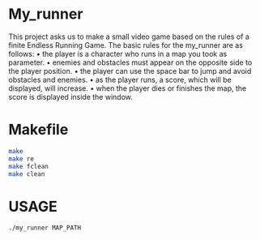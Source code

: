# My_runner
This project asks us to make a small video game based on the rules of a finite Endless Running Game.
The basic rules for the my_runner are as follows:
• the player is a character who runs in a map you took as parameter.
• enemies and obstacles must appear on the opposite side to the player position.
• the player can use the space bar to jump and avoid obstacles and enemies.
• as the player runs, a score, which will be displayed, will increase.
• when the player dies or finishes the map, the score is displayed inside the window.

# Makefile
```bash
make
make re
make fclean
make clean
```

# USAGE
```bash
./my_runner MAP_PATH
```
